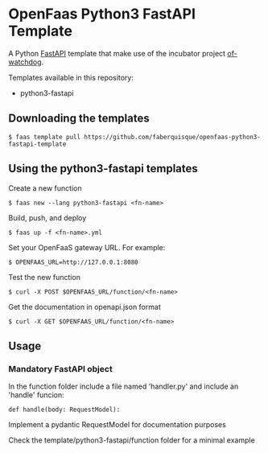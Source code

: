 # OpenFaas Python3 FastAPI Template

A Python [FastAPI](https://github.com/tiangolo/fastapi) template that make use of the incubator project [of-watchdog](https://github.com/openfaas-incubator/of-watchdog).

Templates available in this repository:
- python3-fastapi


## Downloading the templates
```
$ faas template pull https://github.com/faberquisque/openfaas-python3-fastapi-template
```

## Using the python3-fastapi templates
Create a new function

```
$ faas new --lang python3-fastapi <fn-name>
```

Build, push, and deploy

```
$ faas up -f <fn-name>.yml
```

Set your OpenFaaS gateway URL. For example:

```
$ OPENFAAS_URL=http://127.0.0.1:8080
```

Test the new function

```
$ curl -X POST $OPENFAAS_URL/function/<fn-name>
```
Get the documentation in openapi.json format

```
$ curl -X GET $OPENFAAS_URL/function/<fn-name>
```

## Usage

### Mandatory FastAPI object 
In the function folder include a file named 'handler.py' and include an 'handle' funcion:
```
def handle(body: RequestModel):
```
Implement a pydantic RequestModel for documentation purposes

Check the template/python3-fastapi/function folder for a minimal example